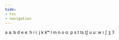 ```yaml
---
hide:
- toc
- navigation
---
```

a
aː
b
d
e
eː
h
i
iː
j
k
kʷ
l
m
n
o
oː
p
s
t
ts
t̠ʃ
u
uː
w
ɾ
ʃ
ʒ
ʔ
